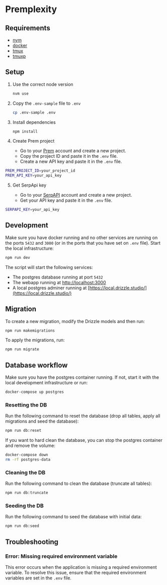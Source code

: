 # Premplexity

## Requirements

- [nvm](https://nodejs.org/en/download/package-manager)
- [docker](https://docs.docker.com/get-started/get-docker)
- [tmux](https://github.com/tmux/tmux/wiki/Installing)
- [tmuxp](https://github.com/tmux/tmux/wiki/Installing)

## Setup

1. Use the correct node version

    ```bash
    nvm use
    ```

2. Copy the `.env-sample` file to `.env`

    ```bash
    cp .env-sample .env
    ```

3. Install dependencies

    ```bash
    npm install
    ```

4. Create Prem project

    - Go to your [Prem](https://app.premai.io/projects/) account and create a new project.
    - Copy the project ID and paste it in the `.env` file.
    - Create a new API key and paste it in the `.env` file.

  ```bash
  PREM_PROJECT_ID=your_project_id
  PREM_API_KEY=your_api_key
  ```

5. Get SerpApi key

      - Go to your [SerpAPI](https://serpapi.com/dashboard) account and create a new project.
      - Get your API key and paste it in the `.env` file.

  ```bash
  SERPAPI_KEY=your_api_key
  ```

## Development

Make sure you have docker running and no other services are running on the ports `5432` and `3000` (or in the ports that you have set on `.env` file). Start the local infrastructure:

```bash
npm run dev
```

The script will start the following services:

- The postgres database running at port `5432`
- The webapp running at [http://localhost:3000](http://localhost:3000)
- A local postgres adminer running at [https://local.drizzle.studio/](https://local.drizzle.studio/)

## Migration

To create a new migration, modify the Drizzle models and then run:

```bash
npm run makemigrations
```

To apply the migrations, run:

```bash
npm run migrate
```

## Database workflow

Make sure you have the postgres container running. If not, start it with the local development infrastructure or run:

```bash
docker-compose up postgres
```

### Resetting the DB

Run the following command to reset the database (drop all tables, apply all migrations and seed the database):

```bash
npm run db:reset
```

If you want to hard clean the database, you can stop the postgres container and remove the volume:

```bash
docker-compose down
rm -rf postgres-data
```

### Cleaning the DB

Run the following command to clean the database (truncate all tables):

```bash
npm run db:truncate
```

### Seeding the DB

Run the following command to seed the database with initial data:

```bash
npm run db:seed
```

## Troubleshooting

### Error: Missing required environment variable

This error occurs when the application is missing a required environment variable. To resolve this issue, ensure that the required environment variables are set in the `.env` file.
